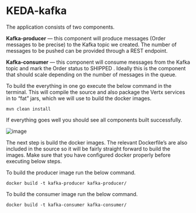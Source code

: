 # KEDA-kafka

The application consists of two components.

**Kafka-producer** — this component will produce messages (Order messages to be precise) to the Kafka topic we created. The number of messages to be pushed can be provided through a REST endpoint.

**Kafka-consumer** — this component will consume messages from the Kafka topic and mark the Order status to SHIPPED . Ideally this is the component that should scale depending on the number of messages in the queue.

To build the everything in one go execute the below command in the terminal. This will compile the source and also package the Vertx services in to “fat” jars, which we will use to build the docker images.

```mvn clean install```

If everything goes well you should see all components built successfully.

![image](https://user-images.githubusercontent.com/18220135/120936166-0ca7b680-c724-11eb-9aad-053a1c889232.png)

The next step is build the docker images. The relevant Dockerfile’s are also included in the source so it will be fairly straight forward to build the images.
Make sure that you have configured docker properly before executing below steps.

To build the producer image run the below command.

```docker build -t kafka-producer kafka-producer/```

To build the consumer image run the below command.

```docker build -t kafka-consumer kafka-consumer/```
